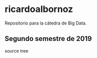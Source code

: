 # ricardoalbornoz
Repositorio para la cátedra de Big Data.
## Segundo semestre de 2019

source tree

